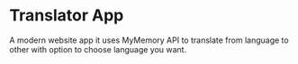 # Translator App
A modern website app it uses MyMemory API to translate from language to 
other with option to choose language you want. 
